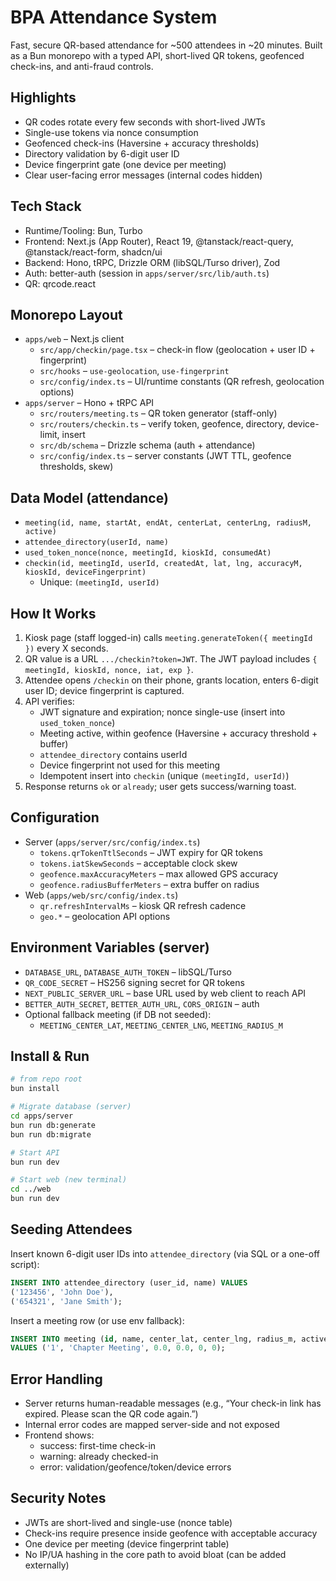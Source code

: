 # BPA Attendance System

Fast, secure QR-based attendance for ~500 attendees in ~20 minutes. Built as a Bun monorepo with a typed API, short-lived QR tokens, geofenced check-ins, and anti-fraud controls.

## Highlights

- QR codes rotate every few seconds with short-lived JWTs
- Single-use tokens via nonce consumption
- Geofenced check-ins (Haversine + accuracy thresholds)
- Directory validation by 6-digit user ID
- Device fingerprint gate (one device per meeting)
- Clear user-facing error messages (internal codes hidden)

## Tech Stack

- Runtime/Tooling: Bun, Turbo
- Frontend: Next.js (App Router), React 19, @tanstack/react-query, @tanstack/react-form, shadcn/ui
- Backend: Hono, tRPC, Drizzle ORM (libSQL/Turso driver), Zod
- Auth: better-auth (session in `apps/server/src/lib/auth.ts`)
- QR: qrcode.react

## Monorepo Layout

- `apps/web` – Next.js client
  - `src/app/checkin/page.tsx` – check-in flow (geolocation + user ID + fingerprint)
  - `src/hooks` – `use-geolocation`, `use-fingerprint`
  - `src/config/index.ts` – UI/runtime constants (QR refresh, geolocation options)
- `apps/server` – Hono + tRPC API
  - `src/routers/meeting.ts` – QR token generator (staff-only)
  - `src/routers/checkin.ts` – verify token, geofence, directory, device-limit, insert
  - `src/db/schema` – Drizzle schema (auth + attendance)
  - `src/config/index.ts` – server constants (JWT TTL, geofence thresholds, skew)

## Data Model (attendance)

- `meeting(id, name, startAt, endAt, centerLat, centerLng, radiusM, active)`
- `attendee_directory(userId, name)`
- `used_token_nonce(nonce, meetingId, kioskId, consumedAt)`
- `checkin(id, meetingId, userId, createdAt, lat, lng, accuracyM, kioskId, deviceFingerprint)`
  - Unique: `(meetingId, userId)`

## How It Works

1. Kiosk page (staff logged-in) calls `meeting.generateToken({ meetingId })` every X seconds.
2. QR value is a URL `.../checkin?token=JWT`. The JWT payload includes `{ meetingId, kioskId, nonce, iat, exp }`.
3. Attendee opens `/checkin` on their phone, grants location, enters 6-digit user ID; device fingerprint is captured.
4. API verifies:
   - JWT signature and expiration; nonce single-use (insert into `used_token_nonce`)
   - Meeting active, within geofence (Haversine + accuracy threshold + buffer)
   - `attendee_directory` contains userId
   - Device fingerprint not used for this meeting
   - Idempotent insert into `checkin` (unique `(meetingId, userId)`)
5. Response returns `ok` or `already`; user gets success/warning toast.

## Configuration

- Server (`apps/server/src/config/index.ts`)
  - `tokens.qrTokenTtlSeconds` – JWT expiry for QR tokens
  - `tokens.iatSkewSeconds` – acceptable clock skew
  - `geofence.maxAccuracyMeters` – max allowed GPS accuracy
  - `geofence.radiusBufferMeters` – extra buffer on radius
- Web (`apps/web/src/config/index.ts`)
  - `qr.refreshIntervalMs` – kiosk QR refresh cadence
  - `geo.*` – geolocation API options

## Environment Variables (server)

- `DATABASE_URL`, `DATABASE_AUTH_TOKEN` – libSQL/Turso
- `QR_CODE_SECRET` – HS256 signing secret for QR tokens
- `NEXT_PUBLIC_SERVER_URL` – base URL used by web client to reach API
- `BETTER_AUTH_SECRET`, `BETTER_AUTH_URL`, `CORS_ORIGIN` – auth
- Optional fallback meeting (if DB not seeded):
  - `MEETING_CENTER_LAT`, `MEETING_CENTER_LNG`, `MEETING_RADIUS_M`

## Install & Run

```bash
# from repo root
bun install

# Migrate database (server)
cd apps/server
bun run db:generate
bun run db:migrate

# Start API
bun run dev

# Start web (new terminal)
cd ../web
bun run dev
```

## Seeding Attendees

Insert known 6-digit user IDs into `attendee_directory` (via SQL or a one-off script):

```sql
INSERT INTO attendee_directory (user_id, name) VALUES
('123456', 'John Doe'),
('654321', 'Jane Smith');
```

Insert a meeting row (or use env fallback):

```sql
INSERT INTO meeting (id, name, center_lat, center_lng, radius_m, active)
VALUES ('1', 'Chapter Meeting', 0.0, 0.0, 0, 0);
```

## Error Handling

- Server returns human-readable messages (e.g., “Your check-in link has expired. Please scan the QR code again.”)
- Internal error codes are mapped server-side and not exposed
- Frontend shows:
  - success: first-time check-in
  - warning: already checked-in
  - error: validation/geofence/token/device errors

## Security Notes

- JWTs are short-lived and single-use (nonce table)
- Check-ins require presence inside geofence with acceptable accuracy
- One device per meeting (device fingerprint table)
- No IP/UA hashing in the core path to avoid bloat (can be added externally)
